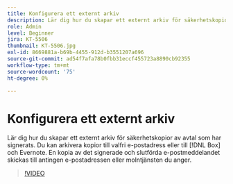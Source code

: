 ```yaml
---
title: Konfigurera ett externt arkiv
description: Lär dig hur du skapar ett externt arkiv för säkerhetskopior av avtal som har signerats
role: Admin
level: Beginner
jira: KT-5506
thumbnail: KT-5506.jpg
exl-id: 8669881a-b69b-4455-912d-b3551207a696
source-git-commit: ad54f7afa78b0fbb31eccf455723a8890cb92355
workflow-type: tm+mt
source-wordcount: '75'
ht-degree: 0%

---
```


# Konfigurera ett externt arkiv

Lär dig hur du skapar ett externt arkiv för säkerhetskopior av avtal som har signerats. Du kan arkivera kopior till valfri e-postadress eller till [!DNL Box] och Evernote. En kopia av det signerade och slutförda e-postmeddelandet skickas till antingen e-postadressen eller molntjänsten du anger.

>[!VIDEO](https://video.tv.adobe.com/v/3409072?quality=12&learn=on&hidetitle=true)
